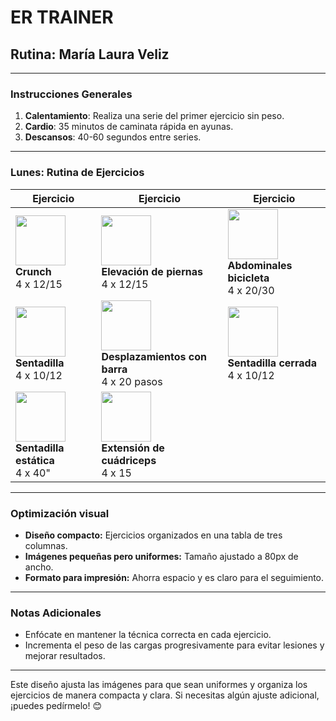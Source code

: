# **ER TRAINER**  
## **Rutina: María Laura Veliz**

---

### **Instrucciones Generales**
1. **Calentamiento**: Realiza una serie del primer ejercicio sin peso.  
2. **Cardio**: 35 minutos de caminata rápida en ayunas.  
3. **Descansos**: 40-60 segundos entre series.  

---

### **Lunes: Rutina de Ejercicios**

| **Ejercicio**                     | **Ejercicio**                     | **Ejercicio**                     |
|------------------------------------|------------------------------------|------------------------------------|
| <img src="https://github.com/user-attachments/assets/04abcd6b-cef3-4a8c-812a-d1890337f5ef" width="80px" /> <br> **Crunch** <br> 4 x 12/15 | <img src="https://github.com/user-attachments/assets/e75d69d7-bfcc-46a0-95bd-f3f73de490f1" width="80px" /> <br> **Elevación de piernas** <br> 4 x 12/15 | <img src="https://github.com/user-attachments/assets/11d8bce9-16c8-408e-b428-31d2d127f5e8" width="80px" /> <br> **Abdominales bicicleta** <br> 4 x 20/30 |
| <img src="https://github.com/user-attachments/assets/4f807525-ad61-4260-8126-1722eb2c5d09" width="80px" /> <br> **Sentadilla** <br> 4 x 10/12 | <img src="https://github.com/user-attachments/assets/a1c61600-4d4d-4d42-b353-97df4d028dda" width="80px" /> <br> **Desplazamientos con barra** <br> 4 x 20 pasos | <img src="https://github.com/user-attachments/assets/d4a89f36-8fc8-41b9-b235-9b3e117af132" width="80px" /> <br> **Sentadilla cerrada** <br> 4 x 10/12 |
| <img src="https://github.com/user-attachments/assets/f69df989-c11f-49d4-9374-74f12737bf38" width="80px" /> <br> **Sentadilla estática** <br> 4 x 40" | <img src="https://github.com/user-attachments/assets/013d91f8-1a39-49f1-83dd-9cee5d3ce414" width="80px" /> <br> **Extensión de cuádriceps** <br> 4 x 15 | |

---

### **Optimización visual**
- **Diseño compacto:** Ejercicios organizados en una tabla de tres columnas.
- **Imágenes pequeñas pero uniformes:** Tamaño ajustado a 80px de ancho.
- **Formato para impresión:** Ahorra espacio y es claro para el seguimiento.

---

### **Notas Adicionales**
- Enfócate en mantener la técnica correcta en cada ejercicio.  
- Incrementa el peso de las cargas progresivamente para evitar lesiones y mejorar resultados.  

---

Este diseño ajusta las imágenes para que sean uniformes y organiza los ejercicios de manera compacta y clara. Si necesitas algún ajuste adicional, ¡puedes pedírmelo! 😊
